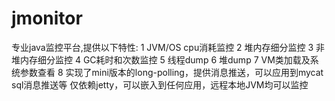 # jmonitor
专业java监控平台,提供以下特性:
1 JVM/OS cpu消耗监控
2 堆内存细分监控
3 非堆内存细分监控
4 GC耗时和次数监控
5 线程dump
6 堆dump
7 VM类加载及系统参数查看
8 实现了mini版本的long-polling，提供消息推送，可以应用到mycat sql消息推送等
仅依赖jetty，可以嵌入到任何应用，远程本地JVM均可以监控
